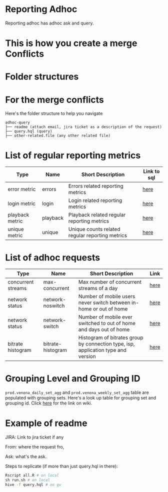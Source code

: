 # Reporting Adhoc

Reporting adhoc has adhoc ask and query.
# This is how you create a merge Conflicts

# Folder structures

# For the merge conflicts

Here's the folder structure to help you navigate

```
adhoc-query
├── readme (attach email, jira ticket as a description of the request)
├── query.hql (query)
├── other-related.file (any other related file)
```

# List of regular reporting metrics

| Type | Name | Short Description | Link to sql |  
| ---- | ---- | ----------------- | ---- |
| error metric | errors | Errors related reporting metrics | [here](https://gitlab.spectrumxg.com/product-intelligence/reporting-adhoc/tree/master/spectrum-tv/errors)|
| login metric | login | Login related reporting metrics | [here](https://gitlab.spectrumxg.com/product-intelligence/reporting-adhoc/tree/master/spectrum-tv/login)|
| playback metric | playback | Playback related regular reporting metrics | [here](https://gitlab.spectrumxg.com/product-intelligence/reporting-adhoc/tree/master/spectrum-tv/playback) |
| unique metric | unique | Unique counts related regular reporting metrics | [here](https://gitlab.spectrumxg.com/product-intelligence/reporting-adhoc/tree/master/spectrum-tv/unique) |


# List of adhoc requests

| Type | Name | Short Description | Link |
| ---- | ---- | ----------------- | ---- |
| concurrent streams | max-concurrent | Max number of concurrent streams of a day | [here](https://gitlab.spectrumxg.com/product-intelligence/reporting-adhoc/tree/master/spectrum-tv/max-concurrent) |
| network status | network-noswitch | Number of mobile users never switch between in-home or out of home | [here](https://gitlab.spectrumxg.com/product-intelligence/reporting-adhoc/tree/master/spectrum-tv/network-noswitch) |
| network status | network-switch | Number of mobile ever switched to out of home and days out of home| [here](https://gitlab.spectrumxg.com/product-intelligence/reporting-adhoc/tree/master/spectrum-tv/network-switch) |
| bitrate histogram | bitrate-histogram | Histogram of bitrates group by connection type, isp, application type and version| [here](https://gitlab.spectrumxg.com/product-intelligence/reporting-adhoc/tree/master/spectrum-tv/bitrate-histogram) |

# Grouping Level and Grouping ID

`prod.venona_daily_set_agg` and `prod.venona_weekly_set_agg` table are populated with grouping sets. Here's a look up table for grouping set and grouping id. Click [here](https://gitlab.spectrumxg.com/product-intelligence/reporting-adhoc/wikis/grouping-id-lookup) for the link on wiki.

# Example of readme

JIRA: Link to jira ticket if any

From: where the request fro,

Ask: what's the ask.

Steps to replicate (if more than just query.hql in there):
```sh
Rscript all.R # on local
sh run.sh # on local
hive -f query.hql # on gv
```
